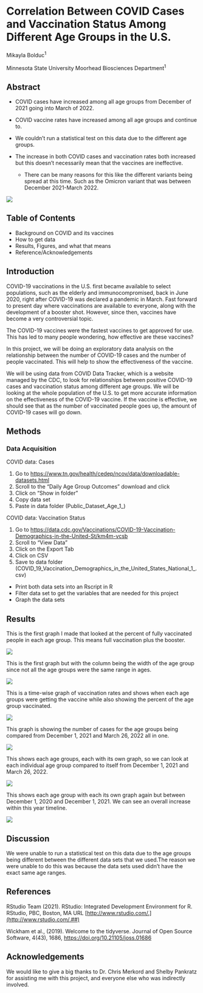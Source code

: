 
# Correlation Between COVID Cases and Vaccination Status Among Different Age Groups in the U.S.

Mikayla Bolduc<sup>1</sup>

Minnesota State University Moorhead Biosciences Department<sup>1</sup>

## Abstract

-   COVID cases have increased among all age groups from December of
    2021 going into March of 2022.

-   COVID vaccine rates have increased among all age groups and continue
    to.

-   We couldn’t run a statistical test on this data due to the different
    age groups.

-   The increase in both COVID cases and vaccination rates both
    increased but this doesn’t necessarily mean that the vaccines are
    ineffective.

    -   There can be many reasons for this like the different variants
        being spread at this time. Such as the Omicron variant that was
        between December 2021-March 2022.

![](https://www.google.com/url?sa=i&url=https%25253A%25252F%25252Fwww.nytimes.com%25252Finteractive%25252F2020%25252Fhealth%25252Fcoronavirus-unveiled.html&psig=AOvVaw1ezEv9_kD0eOTyp-Z_AEt9&ust=1651079921455000&source=images&cd=vfe&ved=0CAwQjRxqFwoTCICr-ZqesvcCFQAAAAAdAAAAABAD)

## Table of Contents

-   Background on COVID and its vaccines
-   How to get data
-   Results, Figures, and what that means
-   Reference/Acknowledgements

## Introduction

COVID-19 vaccinations in the U.S. first became available to select
populations, such as the elderly and immunocompromised, back in June
2020, right after COVID-19 was declared a pandemic in March. Fast
forward to present day where vaccinations are available to everyone,
along with the development of a booster shot. However, since then,
vaccines have become a very controversial topic.

The COVID-19 vaccines were the fastest vaccines to get approved for use.
This has led to many people wondering, how effective are these vaccines?

In this project, we will be doing an exploratory data analysis on the
relationship between the number of COVID-19 cases and the number of
people vaccinated. This will help to show the effectiveness of the
vaccine.

We will be using data from COVID Data Tracker, which is a website
managed by the CDC, to look for relationships between positive COVID-19
cases and vaccination status among different age groups. We will be
looking at the whole population of the U.S. to get more accurate
information on the effectiveness of the COVID-19 vaccine. If the vaccine
is effective, we should see that as the number of vaccinated people goes
up, the amount of COVID-19 cases will go down.

## Methods

### Data Acquisition

COVID data: Cases

1.  Go to
    <https://www.tn.gov/health/cedep/ncov/data/downloadable-datasets.html>
2.  Scroll to the “Daily Age Group Outcomes” download and click
3.  Click on “Show in folder”
4.  Copy data set
5.  Paste in data folder (Public_Dataset_Age_1\_)

COVID data: Vaccination Status

1.  Go to
    <https://data.cdc.gov/Vaccinations/COVID-19-Vaccination-Demographics-in-the-United-St/km4m-vcsb>
2.  Scroll to “View Data”
3.  Click on the Export Tab
4.  Click on CSV
5.  Save to data folder
    (COVID_19_Vaccination_Demographics_in_the_United_States_National_1\_.csv)

-   Print both data sets into an Rscript in R
-   Filter data set to get the variables that are needed for this
    project
-   Graph the data sets

## Results

This is the first graph I made that looked at the percent of fully
vaccinated people in each age group. This means full vaccination plus
the booster.

![](Bolduc_files/figure-gfm/first-graph-1.png)<!-- -->

This is the first graph but with the column being the width of the age
group since not all the age groups were the same range in ages.

![](Bolduc_files/figure-gfm/second-graph-1.png)<!-- -->

This is a time-wise graph of vaccination rates and shows when each age
groups were getting the vaccine while also showing the percent of the
age group vaccinated.

![](Bolduc_files/figure-gfm/third-graph-1.png)<!-- -->

This graph is showing the number of cases for the age groups being
compared from December 1, 2021 and March 26, 2022 all in one.

![](Bolduc_files/figure-gfm/fourth-graph-1.png)<!-- -->

This shows each age groups, each with its own graph, so we can look at
each individual age group compared to itself from December 1, 2021 and
March 26, 2022.

![](Bolduc_files/figure-gfm/fifth-graph-1.png)<!-- -->

This shows each age group with each its own graph again but between
December 1, 2020 and December 1, 2021. We can see an overall increase
within this year timeline.

![](Bolduc_files/figure-gfm/sixth-graph-1.png)<!-- -->

## Discussion

We were unable to run a statistical test on this data due to the age
groups being different between the different data sets that we used.The
reason we were unable to do this was because the data sets used didn’t
have the exact same age ranges.

## References

RStudio Team (2021). RStudio: Integrated Development Environment for R.
RStudio, PBC, Boston, MA URL
[http://www.rstudio.com/.](http://www.rstudio.com/.##)

Wickham et al., (2019). Welcome to the tidyverse. Journal of Open Source
Software, 4(43), 1686, <https://doi.org/10.21105/joss.01686>

## Acknowledgements

We would like to give a big thanks to Dr. Chris Merkord and Shelby
Pankratz for assisting me with this project, and everyone else who was
indirectly involved.
